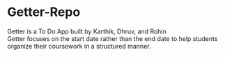 # Getter-Repo
Getter is a To Do App built by Karthik, Dhruv, and Rohin
\
Getter focuses on the start date rather than the end date to help students organize their coursework in a structured manner.
